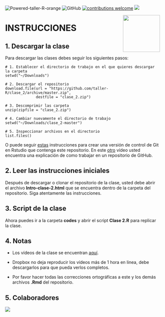 ![Powered-taller-R-orange](https://img.shields.io/badge/Powered_by-Taller_R-blue?logo=R) ![GitHub](https://img.shields.io/github/license/taller-R/clase_9) [![contributions welcome](https://img.shields.io/badge/contributions-welcome-brightgreen.svg?style=flat)](https://github.com/taller-R/clase_9/issues) ![](https://img.shields.io/github/followers/taller-R?style=social) 

<img src="https://avatars0.githubusercontent.com/u/69440432?s=400&u=96b3e58c713578b563d5c3d3c259f34965ac8e33&v=4" align="right" width=120 height=120 alt="" />

# INSTRUCCIONES

## 1. Descargar la clase

Para descargar las clases debes seguir los siguientes pasos:

```{r}
# 1. Establecer el directorio de trabajo en el que quieres descargar la carpeta
setwd("~/Downloads")

# 2. Descargar el repositorio
download.file(url = "https://github.com/taller-R/clase_2/archive/master.zip", 
              destfile = "clase_2.zip")

# 3. Descomprimir las carpeta
unzip(zipfile = "clase_2.zip")

# 4. Cambiar nuevamente el directorio de trabajo
setwd("~/Downloads/clase_2-master")

# 5. Inspeccionar archivos en el directorio 
list.files()
```
O puede seguir [estas](https://eduard-martinez.github.io/blog/github/clonar_github.html) instrucciones para crear una versión de control de Git en Rstudio que contenga este repositorio. En este [otro](https://www.dropbox.com/sh/bc76kg2h0xcid70/AAA86g9eP4l8ayr6KYEpvxI2a?dl=0) vídeo usted encuentra una explicación de como trabajar en un repositorio de GitHub. 

## 2. Leer las instrucciones iniciales

Después de descargar o clonar el repositorio de la clase, usted debe abrir el archivo **Intro-clase-2.html** que se encuentra dentro de la carpeta del repositorio. Siga atentamente las instrucciones.

## 3. Script de la clase

Ahora puedes ir a la carpeta **codes** y abrir el script **Clase 2.R** para replicar la clase.

## 4. Notas
* Los vídeos de la clase se encuentran [aquí](https://www.dropbox.com/sh/1s8odr6rrc64acl/AAAhWXHkq8w7_iMl3cW00kjfa?dl=0). 

* Dropbox no deja reproducir los vídeos más de 1 hora en linea, debe descargarlos para que pueda verlos completos.

* Por favor hacer todas las correcciones ortográficas a este y los demás archivos **.Rmd** del repositorio.

## 5. Colaboradores 

<a href="https://github.com/taller-R/clase_9/graphs/contributors">
<img src="https://contributors-img.web.app/image?repo=taller-R/clase_9"/>
</a>
